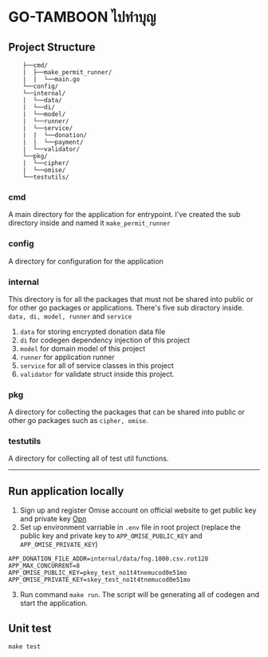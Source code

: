 # GO-TAMBOON ไปทำบุญ

## Project Structure
```
    ├──cmd/
    |  ├──make_permit_runner/
    |  |  └──main.go
    └──config/
    └──internal/
    |  └──data/
    |  └──di/
    |  └──model/
    |  └──runner/
    |  └──service/
    |  |  └──donation/
    |  |  └──payment/
    |  └──validator/
    └──pkg/
    |  └──cipher/
    |  └──omise/
    └──testutils/
```
### cmd
A main directory for the application for entrypoint. I've created the sub directory inside and named it `make_permit_runner`
### config
A directory for configuration for the application
### internal
This directory is for all the packages that must not be shared into public or for other go packages or applications. There's five sub diractory inside. `data, di, model, runner` and `service`
1. `data` for storing encrypted donation data file
2. `di`  for codegen dependency injection of this project
3. `model` for domain model of this project
4. `runner` for application runner
5. `service` for all of service classes in this project
6. `validator` for validate struct inside this project.
### pkg
A directory for collecting the packages that can be shared into public or other go packages such as `cipher, omise`.
### testutils
A directory for collecting all of test util functions.

---

## Run application locally
1. Sign up and register Omise account on official website to get public key and private key  [Opn](https://sso-idp.omise.co/realms/engagement/protocol/openid-connect/auth?client_id=dashboard&redirect_uri=https%3A%2F%2Fdashboard.omise.co%2Fv2&state=60db43d3-75d3-4180-88c7-289130bf101a&response_mode=fragment&response_type=code&scope=openid&nonce=9d4f30e1-5b1c-4ba5-aab5-a350d3c3b1b1&code_challenge=Bv1ASBnaaADBRtps0WQVETUdD_dPjdcAozT6DYgYBnk&code_challenge_method=S256)
2. Set up environment varriable in `.env` file in root project (replace the public key and private key to `APP_OMISE_PUBLIC_KEY` and  `APP_OMISE_PRIVATE_KEY`)
```
APP_DONATION_FILE_ADDR=internal/data/fng.1000.csv.rot128
APP_MAX_CONCURRENT=8
APP_OMISE_PUBLIC_KEY=pkey_test_no1t4tnemucod0e51mo
APP_OMISE_PRIVATE_KEY=skey_test_no1t4tnemucod0e51mo
```
3. Run command `make run`. The script will be generating all of codegen and start the application.

## Unit test
```
make test
```
